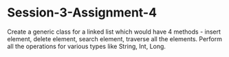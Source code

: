 # Session-3-Assignment-4

Create a generic class for a linked list which would have 4 methods - insert element, delete element, search element, traverse all the elements. Perform all the operations for various types like String, Int, Long.
